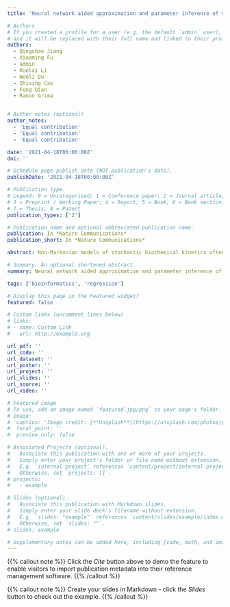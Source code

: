```yaml
---
title: 'Neural network aided approximation and parameter inference of non-Markovian models of gene expression'

# Authors
# If you created a profile for a user (e.g. the default `admin` user), write the username (folder name) here
# and it will be replaced with their full name and linked to their profile.
authors:
  - Qingchao Jiang
  - Xiaoming Fu
  - admin
  - Runlai Li
  - Wenli Du
  - Zhixing Cao
  - Feng Qian
  - Ramon Grima


# Author notes (optional)
author_notes:
  - 'Equal contribution'
  - 'Equal contribution'
  - 'Equal contribution'

date: '2021-04-18T00:00:00Z'
doi: ''

# Schedule page publish date (NOT publication's date).
publishDate: '2021-04-18T00:00:00Z'

# Publication type.
# Legend: 0 = Uncategorized; 1 = Conference paper; 2 = Journal article;
# 3 = Preprint / Working Paper; 4 = Report; 5 = Book; 6 = Book section;
# 7 = Thesis; 8 = Patent
publication_types: ['2']

# Publication name and optional abbreviated publication name.
publication: In *Nature Communications*
publication_short: In *Nature Communications*

abstract: Non-Markovian models of stochastic biochemical kinetics often incorporate explicit time delays to effectively model large numbers of intermediate biochemical processes. Analysis and simulation of these models, as well as the inference of their parameters from data, are fraught with difficulties because the dynamics depends on the system’s history. Here we use an artificial neural network to approximate the time-dependent distributions of non-Markovian models by the solutions of much simpler time-inhomogeneous Markovian models; the approximation does not increase the dimensionality of the model and simultaneously leads to inference of the kinetic parameters. The training of the neural network uses a relatively small set of noisy measurements generated by experimental data or stochastic simulations of the non-Markovian model. We show using a variety of models, where the delays stem from transcriptional processes and feedback control, that the Markovian models learnt by the neural network accurately reflect the stochastic dynamics across parameter space.

# Summary. An optional shortened abstract.
summary: Neural network aided approximation and parameter inference of non-Markovian models of gene expression.

tags: ['bioinformatics', 'regression']

# Display this page in the Featured widget?
featured: false

# Custom links (uncomment lines below)
# links:
# - name: Custom Link
#   url: http://example.org

url_pdf: ''
url_code: ''
url_dataset: ''
url_poster: ''
url_project: ''
url_slides: ''
url_source: ''
url_video: ''

# Featured image
# To use, add an image named `featured.jpg/png` to your page's folder.
# image:
#  caption: 'Image credit: [**Unsplash**](https://unsplash.com/photos/pLCdAaMFLTE)'
#  focal_point: ''
#  preview_only: false

# Associated Projects (optional).
#   Associate this publication with one or more of your projects.
#   Simply enter your project's folder or file name without extension.
#   E.g. `internal-project` references `content/project/internal-project/index.md`.
#   Otherwise, set `projects: []`.
# projects:
#   - example

# Slides (optional).
#   Associate this publication with Markdown slides.
#   Simply enter your slide deck's filename without extension.
#   E.g. `slides: "example"` references `content/slides/example/index.md`.
#   Otherwise, set `slides: ""`.
# slides: example

# Supplementary notes can be added here, including [code, math, and images](https://wowchemy.com/docs/writing-markdown-latex/).
---
```


{{% callout note %}}
Click the _Cite_ button above to demo the feature to enable visitors to import publication metadata into their reference management software.
{{% /callout %}}

{{% callout note %}}
Create your slides in Markdown - click the _Slides_ button to check out the example.
{{% /callout %}}


